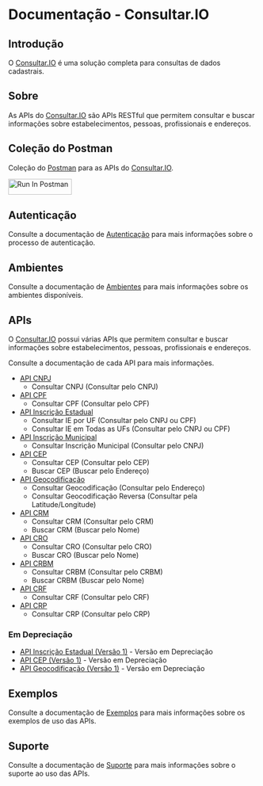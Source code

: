 # Documentação - Consultar.IO

## Introdução

O [Consultar.IO](https://consultar.io?utm_source=docs&utm_medium=referral&utm_campaign=index) é uma solução completa para consultas de dados cadastrais.

## Sobre

As APIs do [Consultar.IO](https://consultar.io?utm_source=docs&utm_medium=referral&utm_campaign=index) são APIs RESTful que permitem consultar e buscar informações sobre estabelecimentos, pessoas, profissionais e endereços.

## Coleção do Postman

Coleção do [Postman](https://www.postman.com/consultar-io/apis-consultar-io/overview) para as APIs do [Consultar.IO](https://consultar.io?utm_source=docs&utm_medium=referral&utm_campaign=index).

[<img src="https://run.pstmn.io/button.svg" alt="Run In Postman" style="width: 128px; height: 32px;">](https://god.gw.postman.com/run-collection/49657121-67b8bdd6-d2a3-4670-919d-23be3058fa49?action=collection%2Ffork&source=rip_markdown&collection-url=entityId%3D49657121-67b8bdd6-d2a3-4670-919d-23be3058fa49%26entityType%3Dcollection%26workspaceId%3Daff38029-3b6a-4292-a751-b410e14cec19)

## Autenticação

Consulte a documentação de [Autenticação](./autenticacao.md) para mais informações sobre o processo de autenticação.

## Ambientes

Consulte a documentação de [Ambientes](./ambientes.md) para mais informações sobre os ambientes disponíveis.

## APIs

O [Consultar.IO](https://consultar.io?utm_source=docs&utm_medium=referral&utm_campaign=endpoints) possui várias APIs que permitem consultar e buscar informações sobre estabelecimentos, pessoas, profissionais e endereços.

Consulte a documentação de cada API para mais informações.

- [API CNPJ](./api/cnpj.md)
    - Consultar CNPJ (Consultar pelo CNPJ)
- [API CPF](./api/cpf.md)
    - Consultar CPF (Consultar pelo CPF)
- [API Inscrição Estadual](./api/inscricao-estadual.md)
    - Consultar IE por UF (Consultar pelo CNPJ ou CPF)
    - Consultar IE em Todas as UFs (Consultar pelo CNPJ ou CPF)
- [API Inscrição Municipal](./api/inscricao-municipal.md)
    - Consultar Inscrição Municipal (Consultar pelo CNPJ)
- [API CEP](./api/cep.md)
    - Consultar CEP (Consultar pelo CEP)
    - Buscar CEP (Buscar pelo Endereço)
- [API Geocodificação](./api/geocodificacao.md)
    - Consultar Geocodificação (Consultar pelo Endereço)
    - Consultar Geocodificação Reversa (Consultar pela Latitude/Longitude)
- [API CRM](./api/crm.md)
    - Consultar CRM (Consultar pelo CRM)
    - Buscar CRM (Buscar pelo Nome)
- [API CRO](./api/cro.md)
    - Consultar CRO (Consultar pelo CRO)
    - Buscar CRO (Buscar pelo Nome)
- [API CRBM](./api/crbm.md)
    - Consultar CRBM (Consultar pelo CRBM)
    - Buscar CRBM (Buscar pelo Nome)
- [API CRF](./api/crf.md)
    - Consultar CRF (Consultar pelo CRF)
- [API CRP](./api/crp.md)
    - Consultar CRP (Consultar pelo CRP)

### Em Depreciação

- [API Inscrição Estadual (Versão 1)](./depreciacao/v1/inscricao-estadual.md) - Versão em Depreciação
- [API CEP (Versão 1)](./depreciacao/v1/cep.md) - Versão em Depreciação
- [API Geocodificação (Versão 1)](./depreciacao/v1/geocodificacao.md) - Versão em Depreciação

## Exemplos

Consulte a documentação de [Exemplos](./exemplos/index.md) para mais informações sobre os exemplos de uso das APIs.

## Suporte

Consulte a documentação de [Suporte](./suporte.md) para mais informações sobre o suporte ao uso das APIs.
